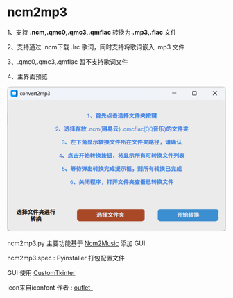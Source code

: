 
# ncm2mp3

1、支持 **.ncm,.qmc0,.qmc3,.qmflac** 转换为 **.mp3,.flac** 文件


2、支持通过 .ncm下载 .lrc 歌词，同时支持将歌词嵌入 .mp3 文件

3、.qmc0,.qmc3,.qmflac 暂不支持歌词文件

4、主界面预览

![img.png](img.png)


ncm2mp3.py 主要功能基于 [Ncm2Music](https://github.com/crmmc/Ncm2Music) 添加 GUI

ncm2mp3.spec : Pyinstaller 打包配置文件

GUI 使用 [CustomTkinter](https://github.com/TomSchimansky/CustomTkinter)

icon来自iconfont 作者 : [outlet-](https://www.iconfont.cn/user/detail?spm=a313x.7781069.0.d214f71f6&uid=166576&nid=s1KerORysH04#:~:text=%EE%98%B5-,%E7%88%B5%E5%A3%AB%E9%9F%B3%E4%B9%90,-%E6%95%B0%E9%87%8F%20%C2%A0%2020)



